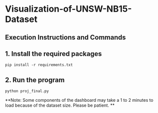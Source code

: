 # Visualization-of-UNSW-NB15-Dataset
## Execution Instructions and Commands

## 1. Install the required packages

`pip install -r requirements.txt
`

## 2. Run the program

```
python proj_final.py
```

**Note: Some components of the dashboard may take a 1 to 2 minutes to load because of the dataset size. Please be patient.
**
